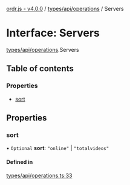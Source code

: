 [ordr.js - v4.0.0](../README.md) / [types/api/operations](../modules/types_api_operations.md) / Servers

# Interface: Servers

[types/api/operations](../modules/types_api_operations.md).Servers

## Table of contents

### Properties

- [sort](types_api_operations.Servers.md#sort)

## Properties

### sort

• `Optional` **sort**: ``"online"`` \| ``"totalvideos"``

#### Defined in

[types/api/operations.ts:33](https://github.com/LockBlock-dev/ordr.js/blob/b45a0e0/src/types/api/operations.ts#L33)
